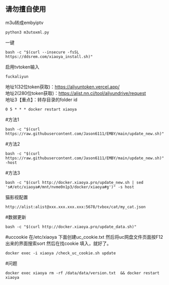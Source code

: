 ## 请勿擅自使用  
m3u转成embyiptv
```
python3 m3utoxml.py
```
一键
```
bash -c "$(curl --insecure -fsSL https://ddsrem.com/xiaoya_install.sh)"
```
启用tvtoken输入  
```
fuckaliyun
```
地址1(32位token获取)：https://aliyuntoken.vercel.app/  
地址2(280位token获取)：https://alist.nn.ci/tool/aliyundrive/request  
地址3【重点】：转存目录的folder id  
```
0 5 * * * docker restart xiaoya
```
#方法1
```
bash -c "$(curl https://raw.githubusercontent.com/Jason6111/EMBY/main/update_new.sh)"
```
#方法2
```
bash -c "$(curl https://raw.githubusercontent.com/Jason6111/EMBY/main/update_new.sh)" -host
```
#方法3
```
bash -c "$(curl http://docker.xiaoya.pro/update_new.sh | sed 's#/etc/xiaoya#/mnt/nvme0n1p3/docker/xiaoya#g')" -s host
```

猫影视配置  
```
http://alist:alist@xxx.xxx.xxx.xxx:5678/tvbox/cat/my_cat.json
```
#数据更新
```
bash -c "$(curl http://docker.xiaoya.pro/update_data.sh)"
```
#uccookie
在/etc/xiaoya  下面创建uc_cookie.txt 然后将uc网盘文件页面按F12 出来的界面搜索sort 然后在找cookie 填入，就好了。  
```
docker exec -i xiaoya /check_uc_cookie.sh update
```
#问题  
```
docker exec xiaoya rm -rf /data/data/version.txt  && docker restart xiaoya
```
